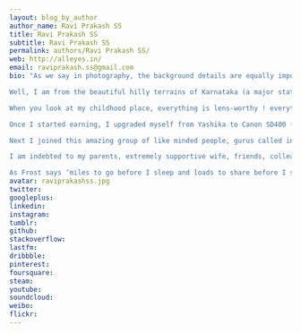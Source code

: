 ```yaml
---
layout: blog_by_author
author_name: Ravi Prakash SS
title: Ravi Prakash SS
subtitle: Ravi Prakash SS
permalink: authors/Ravi Prakash SS/
web: http://alleyes.in/
email: raviprakash.ss@gmail.com
bio: "As we say in photography, the background details are equally important as the foreground. So I think, I should at least share a little bit about how I embarked upon this most fulfilling marriage with lens and light.

Well, I am from the beautiful hilly terrains of Karnataka (a major state in South of India) which is called Male Nad (Male means hill and Nad means land). My village Hosahalli is nestled between western Ghats and has been blessed with beautiful streams, coffee estates, never ending rain, moist green fields, fresh fragrances, always chirping crickets, myriad flowers, birds, beetles, butterflies and … oops, I just can’t stop raving about my tiny, cozy village !!

When you look at my childhood place, everything is lens-worthy ! everything is beautiful !! Its greater than heaven as heaven is growing up there!! As a child I was always curious about those lovely melting dew drops, vanishing beautiful bugs and beetles, ever changing colorful leaves… How I wished if only I could hold on to that moment of beauty and savor it forever… this longing urged my father to gift me, my first point and shoot Yashika camera and with that, I began my voyage into the world of capturing beauty. During my engineering days, I slowly started understanding the nuances of it.

Once I started earning, I upgraded myself from Yashika to Canon SD400 (P&S) and started experimenting with lights, moods, angles, etc. I clicked everything that fell into my vicinity – from that first rain drop to a friend caught in a gape, much to the amusement of friends and family. This affair turned to passion and I bought my present camera Nikon D5000 based on my friends suggestion. Somewhere on the road, call of all those earthy colors and creatures became so strong, I bought my ‘Macro lens’ which earned me a nickname ‘Macro man’ !!

Next I joined this amazing group of like minded people, gurus called indianaturewatch.net (INW) and creativenaturephotography.net (CNP). Then I never looked back. Hope you will also enjoy these clicks – where I have fallen, got muddied, soaked to skin – to capture these beautiful creations of God in various angles, moments and light. I have nothing more to say – they themselves will tell their stories, if you meet them eye to eye !!

I am indebted to my parents, extremely supportive wife, friends, colleagues in TCS, CNP family – who have always supported and encouraged me wholeheartedly and keep me grounded, as well !!!

As Frost says ‘miles to go before I sleep and loads to share before I stop’. Enjoy…"
avatar: raviprakashss.jpg
twitter:
googleplus: 
linkedin: 
instagram:
tumblr:
github:
stackoverflow:
lastfm:
dribbble:
pinterest:
foursquare:
steam:
youtube:
soundcloud:
weibo:
flickr:
---
```

